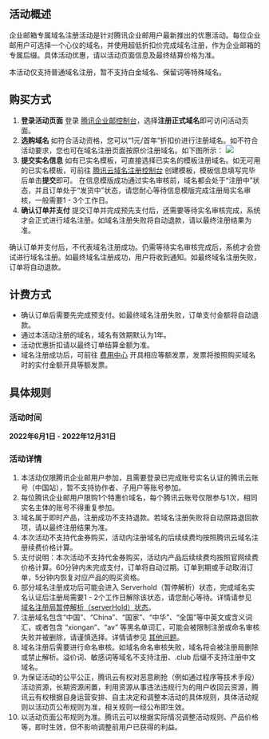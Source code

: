 

## 活动概述

企业邮箱专属域名注册活动是针对腾讯企业邮用户最新推出的优惠活动。每位企业邮用户可选择一个心仪的域名，并使用超低折扣价完成域名注册，作为企业邮箱的专属后缀。具体活动优惠，请以活动页面信息及最终结算价格为准。

<dx-alert infotype="notice" title="">
本活动仅支持普通域名注册，暂不支持白金域名、保留词等特殊域名。
</dx-alert>




## 购买方式
1. **登录活动页面**
登录 [腾讯企业邮控制台](https://exmail.qq.com/login)，选择**注册正式域名**即可访问活动页面。
2. **选购域名**
如符合活动资格，您可以“1元/首年”折扣价进行注册域名。如不符合活动要求，您也可在域名注册页面按原价注册域名。如下图所示：
![](https://qcloudimg.tencent-cloud.cn/raw/d48880b231cb9915da2f160bbc091940.png)
3. **提交实名信息**
如有已实名模板，可直接选择已实名的模板注册域名。如无可用的已实名模板，可前往 [腾讯云域名注册控制台](https://console.cloud.tencent.com/domain/template) 创建模板，模板信息填写完毕后单击**提交**即可。
在信息模版成功通过实名审核前，域名都会处于“注册中”状态，并且订单处于“发货中”状态，请您耐心等待信息模版完成注册局实名审核，一般需要1 - 3个工作日。
4. **确认订单并支付**
提交订单并完成预先支付后，还需要等待实名审核完成，系统才会正式进行域名注册。如域名注册失败将自动退款，请以最终注册结果为准。
<dx-alert infotype="notice" title="">
确认订单并支付后，不代表域名注册成功。仍需等待实名审核完成后，系统才会尝试进行域名注册。如最终域名注册成功，用户将收到通知。如最终域名注册失败，订单将自动退款。
</dx-alert>


## 计费方式
- 确认订单后需要先完成预支付。如最终域名注册失败，订单支付金额将自动退款。
- 通过本活动注册的域名，域名有效期默认为1年。
- 活动优惠折扣请以最终订单结算金额为准。
- 域名注册成功后，可前往 [费用中心](https://console.cloud.tencent.com/expense/invoice) 开具相应等额发票，发票将按照购买域名时的实付金额开具等额发票。



## 具体规则

### 活动时间
**2022年6月1日 - 2022年12月31日**

### 活动详情
1. 本活动仅限腾讯企业邮用户参加，且需要登录已完成账号实名认证的腾讯云账号（中国站），暂不支持协作者、子用户等账号参加。
2. 每位腾讯企业邮用户限购1个特惠价域名，每个腾讯云账号仅限参与1次，相同实名主体的账号不得重复参加。
3. 域名属于即时产品，注册成功不支持退款。若域名注册失败将自动原路退回款项，请以最终注册结果为准。
4. 本次活动不支持代金券购买，活动内注册域名的后续续费均按照腾讯云域名注册续费价格计算。
5. 支付说明：本次活动不支持代金券购买，活动内产品后续续费均按照官网续费价格计算。60分钟内未完成支付，订单将自动过期。订单到期或手动取消订单，5分钟内恢复对应产品的购买资格。
6. 部分域名注册成功后可能会进入 Serverhold（暂停解析）状态，完成域名实名认证后注册局需要1 - 2个工作日解除该状态，请您耐心等待。详情请参见 [域名注册局暂停解析（serverHold）状态](https://cloud.tencent.com/document/product/242/54080)。
7. 注册域名包含“中国”、“China”、“国家”、“中华”、“全国”等中英文或含义词汇，或者包含 “xiongan”、“av” 等黑名单词汇，可能会被限制注册或命名审核失败并被删除，请谨慎选择。详情请参见 [其他问题](https://cloud.tencent.com/document/product/242/18621)。
8. 域名注册后需要进行命名审核。如域名命名审核失败，域名将会被注册局删除或禁止解析。溢价词、敏感词等域名不支持注册、.club 后缀不支持注册中文域名。
9. 为保证活动的公平公正，腾讯云有权对恶意刷抢（例如通过程序等技术手段）活动资源，长期资源闲置，利用资源从事违法违规行为的用户收回云资源，腾讯云有权根据自身运营安排、自主决定和调整本活动的具体规则，具体活动规则以活动页公布规则为准，相关规则一经公布即生效。
10. 以活动页面公布规则为准。腾讯云可以根据实际情况调整活动规则、产品价格等，即时生效，但不影响调整前用户已获得的利益。



